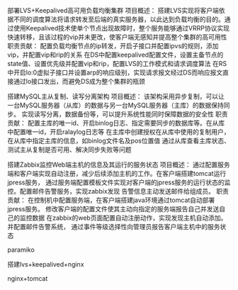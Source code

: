 部署LVS+Keepalived高可用负载均衡集群
项目概述：
搭建LVS实现将客户端依据不同的调度算法将请求转发至后端的真实服务器，以此达到负载均衡的目的。通过使用Keepalived技术使单个节点出现故障时，整个服务能够通过VRRP协议实现快速转移，且该过程的vip并未更改，使客户端无感知并提高整个集群的高可用性
职责贡献：
配置负载均衡节点的ip转发，开启子接口并配置ipvs的规则，添加vip，并配置vip和rip的关系
在DS中配置keepalived配置文件，设置主备节点的state值、设置优先级并配置vip和rip，配置LVS的工作模式和请求调度算法
在RS中开启lo:0虚拟子接口并设置arp的响应级别，实现请求报文经过DS而响应报文直接通过lo接口发出，而避免DS成为整个集群的瓶颈


搭建MySQL主从复制、读写分离架构
项目概述：
该架构采用异步复制，可以让一台MySQL服务器（从库）的数据与另一台MySQL服务器（主库）的数据保持同步。
实现读写分离，数据备份等，可以提升系统性能同时保障数据的安全性
职责贡献：
配置主库的唯一id、开启binlog日志、指定需要同步的数据库等。在从库中配置唯一id，开启ralaylog日志等
在主库中创建授权在从库中使用的复制用户，在从库中指定主库的信息，如binlog文件名及pos位置值
通过从库查看主库状态、测试主从复制是否可用、解决同步失败等问题

搭建Zabbix监控Web端主机的信息及其运行的服务状态
项目概述：
通过配置服务端和客户端实现自动注册，减少后续添加主机的工作。在客户端搭建tomcat运行jpress服务，
通过服务端配置模板文件实现对客户端的jpress服务的运行状态的监控。配置邮件告警服务，实现zabbix发现
告警信息主动发送邮件给组成员。
职责贡献：
在控制机中配置服务端，在客户端搭建java环境通过tomcat自动部署jpress服务。
修改客户端的配置文件使其主动向指定的服务端报告自己并发送自己的监控数据
在zabbix的web页面配置自动注册动作，实现发现主机自动添加。并配置邮件告警系统，
通过事件等级选择性向管理员报告客户端主机中的服务状态

paramiko

搭建lvs+keepalived+nginx

nginx+tomcat